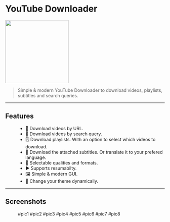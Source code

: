 <div style = "display: block; margin-left: auto; margin-right: auto;">
<h1><b>YouTube Downloader</b></h1>
<img src = "YDICO.ico" width = 200></img>
</div>
<!-- for github badges (buttons) https://shields.io/ -->

> Simple & modern YouTube Downloader to download videos, playlists, subtitles and search queries.

<hr>

<dl>
<dt><h2>Features</h2></dt>
<dd>
<ul>
<li>🔗 Download videos by URL.</li>
<li>🔎 Download videos by search query.</li>
<li>🗒️ Download playlists. With an option to select which videos to download.</li>
<li>💬 Download the attached subtitles. Or translate it to your prefered language.</li>
<li>🔖 Selectable qualities and formats.</li>
<li>▶️ Supports resumabilty.</li>
<li>🖼️ Simple & modern GUI.</li>
<li>🌃 Change your theme dynamically.</li>
</ul>
</dd>
</dl>

<hr>

<dl>
<dt><h2>Screenshots</h2></dt>
<dd>
#pic1
#pic2
#pic3
#pic4
#pic5
#pic6
#pic7
#pic8
</dd>
</dl>
